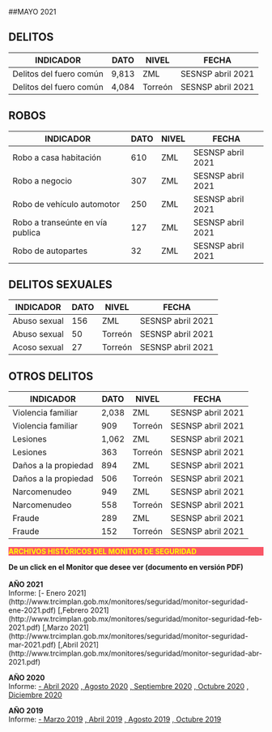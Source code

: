 
##MAYO 2021

## DELITOS
| INDICADOR                         | DATO      | NIVEL     | FECHA                         |
|---------------------------------------|---------------|---------------|-------------------------------|
| Delitos del fuero común       |9,813      | ZML       | SESNSP abril 2021     |
| Delitos del fuero común       |4,084      | Torreón   | SESNSP abril 2021     |

## ROBOS
| INDICADOR                         | DATO      | NIVEL     | FECHA                         |
|---------------------------------------|---------------|---------------|-------------------------------|
| Robo a casa habitación            |610        | ZML       | SESNSP abril 2021     |
| Robo a negocio            |307        | ZML       | SESNSP abril 2021     |
| Robo de vehículo automotor        |250        | ZML       | SESNSP abril 2021     |
| Robo a transeúnte en vía publica  |127        | ZML       | SESNSP abril 2021     |
| Robo de autopartes            |32     | ZML       | SESNSP abril 2021     |

## DELITOS SEXUALES
| INDICADOR                         | DATO      | NIVEL     | FECHA                         |
|---------------------------------------|---------------|---------------|-------------------------------|
| Abuso sexual                  |156        | ZML       |  SESNSP abril 2021        |
| Abuso sexual                  |50     | Torreón   |  SESNSP abril 2021        |
| Acoso sexual                  |27         | Torreón   |  SESNSP abril 2021        |

## OTROS DELITOS
| INDICADOR                         | DATO      | NIVEL     | FECHA                         |
|---------------------------------------|---------------|---------------|-------------------------------|
| Violencia familiar            |2,038      | ZML       |  SESNSP abril 2021        |
| Violencia familiar            |909        | Torreón   |  SESNSP abril 2021        |
| Lesiones                      |1,062      | ZML       |  SESNSP abril 2021        |
| Lesiones                      |363        | Torreón   |  SESNSP abril 2021        |
| Daños a la propiedad          |894        | ZML       |  SESNSP abril 2021        |
| Daños a la propiedad          |506        | Torreón   |  SESNSP abril 2021        |
| Narcomenudeo                  |949        | ZML       |  SESNSP abril 2021        |
| Narcomenudeo                  |558        | Torreón   |  SESNSP abril 2021        |
| Fraude                        |289        | ZML       |  SESNSP abril 2021        |
| Fraude                        |152        | Torreón   |  SESNSP abril 2021        |



<p style="background-color:#f95666;color:yellow;"><strong>ARCHIVOS HISTÓRICOS DEL MONITOR DE SEGURIDAD</strong></p>
<b> De un click en el Monitor que desee ver (documento en versión PDF)</b>
</br></br>
<b> AÑO 2021 </b>
</br>
Informe:
[- Enero 2021](http://www.trcimplan.gob.mx/monitores/seguridad/monitor-seguridad-ene-2021.pdf)
[,Febrero 2021](http://www.trcimplan.gob.mx/monitores/seguridad/monitor-seguridad-feb-2021.pdf)
[,Marzo 2021](http://www.trcimplan.gob.mx/monitores/seguridad/monitor-seguridad-mar-2021.pdf)
[,Abril 2021](http://www.trcimplan.gob.mx/monitores/seguridad/monitor-seguridad-abr-2021.pdf)
</br>

<b> AÑO 2020 </b>
</br>
Informe:
[- Abril 2020](http://www.trcimplan.gob.mx/monitores/seguridad/Monitor-Seguridad-abril-2020.pdf)
[, Agosto 2020](http://www.trcimplan.gob.mx/monitores/seguridad/Monitor-Seguridad-agosto-2020.pdf)
[, Septiembre 2020](http://www.trcimplan.gob.mx/monitores/seguridad/monitor-seguridad-sep-2020.pdf)
[, Octubre 2020](http://www.trcimplan.gob.mx/monitores/seguridad/monitor-seguridad-oct-2020.pdf)
[, Diciembre 2020](http://www.trcimplan.gob.mx/monitores/seguridad/monitor-seguridad-dic-2020.pdf)
</br>

<b> AÑO 2019 </b>
</br>
Informe:
[- Marzo 2019](http://www.trcimplan.gob.mx/monitores/seguridad/Monitor-seguridad-2018.pdf)
[, Abril 2019](http://www.trcimplan.gob.mx/monitores/seguridad/Monitor-Seguridad-abril-2019.pdf)
[, Agosto 2019](http://www.trcimplan.gob.mx/monitores/seguridad/Monitor-Seguridad-Agosto-2019.pdf)
[, Octubre 2019](http://www.trcimplan.gob.mx/monitores/seguridad/Monitor-Seguridad-Octubre-2019.pdf)

</br>
